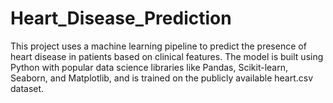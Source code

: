 # Heart_Disease_Prediction
This project uses a machine learning pipeline to predict the presence of heart disease in patients based on clinical features. The model is built using Python with popular data science libraries like Pandas, Scikit-learn, Seaborn, and Matplotlib, and is trained on the publicly available heart.csv dataset.
